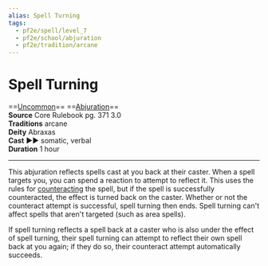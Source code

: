 ```yaml
---
alias: Spell Turning
tags:
  - pf2e/spell/level_7
  - pf2e/school/abjuration
  - pf2e/tradition/arcane
---
```


# Spell Turning

==[Uncommon](../../../Traits/Uncommon.md)== ==[Abjuration](../../../Traits/Abjuration.md)==  
__Source__ Core Rulebook pg. 371 3.0  
**Traditions** arcane  
**Deity** Abraxas  
**Cast** ►► somatic, verbal  
**Duration** 1 hour

---

This abjuration reflects spells cast at you back at their caster. When a spell targets you, you can spend a reaction to attempt to reflect it. This uses the rules for [counteracting](../../../Rules/Counteracting.md) the spell, but if the spell is successfully counteracted, the effect is turned back on the caster. Whether or not the counteract attempt is successful, spell turning then ends. Spell turning can't affect spells that aren't targeted (such as area spells).

If spell turning reflects a spell back at a caster who is also under the effect of spell turning, their spell turning can attempt to reflect their own spell back at you again; if they do so, their counteract attempt automatically succeeds.
